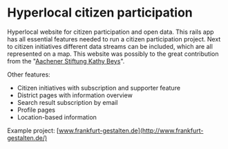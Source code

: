 Hyperlocal citizen participation
=====================

Hyperlocal website for citizen participation and open data. This rails app has all essential features needed to run a citizen participation project. Next to citizen initiatives different data streams can be included, which are all represented on a map. This website was possibly to the great contribution from the "[Aachener Stiftung Kathy Beys](http://www.aachener-stiftung.de/)".

Other features:
- Citizen initiatives with subscription and supporter feature
- District pages with information overview
- Search result subscription by email
- Profile pages
- Location-based information

Example project: [www.frankfurt-gestalten.de](http://www.frankfurt-gestalten.de/)
